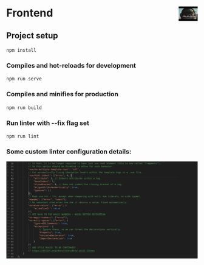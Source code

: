 # Frontend <img src="./src/assets/images/dieTrash.jpg" align="right" width="50" height="auto">

## Project setup
```
npm install
```

### Compiles and hot-reloads for development
```
npm run serve
```

### Compiles and minifies for production
```
npm run build
```

### Run linter with --fix flag set
```
npm run lint
```

### Some custom linter configuration details:
![Linter configuration image](./Linter_Config.png)